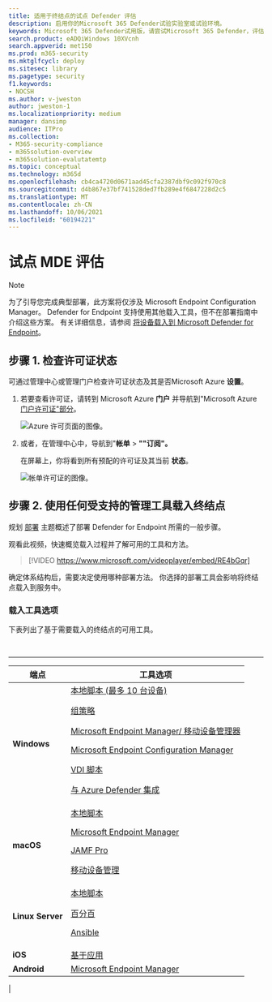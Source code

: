 ```yaml
---
title: 适用于终结点的试点 Defender 评估
description: 启用你的Microsoft 365 Defender试验实验室或试验环境。
keywords: Microsoft 365 Defender试用版，请尝试Microsoft 365 Defender，评估Microsoft 365 Defender，Microsoft 365 Defender实验室，Microsoft 365 Defender试点， 网络安全性， 高级永久性威胁， 企业安全， 设备， 设备， 标识， 用户， 数据， 应用程序， 事件， 自动调查和修正， 高级搜寻
search.product: eADQiWindows 10XVcnh
search.appverid: met150
ms.prod: m365-security
ms.mktglfcycl: deploy
ms.sitesec: library
ms.pagetype: security
f1.keywords:
- NOCSH
ms.author: v-jweston
author: jweston-1
ms.localizationpriority: medium
manager: dansimp
audience: ITPro
ms.collection:
- M365-security-compliance
- m365solution-overview
- m365solution-evalutatemtp
ms.topic: conceptual
ms.technology: m365d
ms.openlocfilehash: cb4ca4720d0671aad45cfa2387dbf9c092f970c8
ms.sourcegitcommit: d4b867e37bf741528ded7fb289e4f6847228d2c5
ms.translationtype: MT
ms.contentlocale: zh-CN
ms.lasthandoff: 10/06/2021
ms.locfileid: "60194221"
---
```

# <a name="pilot-mde-evaluation"></a>试点 MDE 评估

> [!NOTE]
> 为了引导您完成典型部署，此方案将仅涉及 Microsoft Endpoint Configuration Manager。 Defender for Endpoint 支持使用其他载入工具，但不在部署指南中介绍这些方案。 有关详细信息，请参阅 [将设备载入到 Microsoft Defender for Endpoint](onboard-configure.md)。

## <a name="step-1-check-license-state"></a>步骤 1. 检查许可证状态

可通过管理中心或管理门户检查许可证状态及其是否Microsoft Azure **设置**。

1. 若要查看许可证，请转到 Microsoft Azure **门户** 并导航到"Microsoft Azure [门户许可证"部分](https://portal.azure.com/#blade/Microsoft_AAD_IAM/LicensesMenuBlade/Products)。

   ![Azure 许可页面的图像。](images/atp-licensing-azure-portal.png)

1. 或者，在管理中心中，导航到"**帐单** \> **""订阅"。**

    在屏幕上，你将看到所有预配的许可证及其当前 **状态**。

    ![帐单许可证的图像。](images/atp-billing-subscriptions.png)

## <a name="step-2-onboard-endpoints-using-any-of-the-supported-management-tools"></a>步骤 2. 使用任何受支持的管理工具载入终结点

规划 [部署](deployment-strategy.md) 主题概述了部署 Defender for Endpoint 所需的一般步骤。

观看此视频，快速概览载入过程并了解可用的工具和方法。

> [!VIDEO https://www.microsoft.com/videoplayer/embed/RE4bGqr]

确定体系结构后，需要决定使用哪种部署方法。 你选择的部署工具会影响将终结点载入到服务中。

### <a name="onboarding-tool-options"></a>载入工具选项

下表列出了基于需要载入的终结点的可用工具。

<br>

****

|端点|工具选项|
|---|---|
|**Windows**|[本地脚本 (最多 10 台设备) ](../defender-endpoint/configure-endpoints-script.md) <p> [组策略](../defender-endpoint/configure-endpoints-gp.md) <p> [Microsoft Endpoint Manager/ 移动设备管理器](../defender-endpoint/configure-endpoints-mdm.md) <p> [Microsoft Endpoint Configuration Manager](../defender-endpoint/configure-endpoints-sccm.md) <p> [VDI 脚本](../defender-endpoint/configure-endpoints-vdi.md) <p> [与 Azure Defender 集成](../defender-endpoint/configure-server-endpoints.md#integration-with-azure-defender)|
|**macOS**|[本地脚本](../defender-endpoint/mac-install-manually.md) <p> [Microsoft Endpoint Manager](../defender-endpoint/mac-install-with-intune.md) <p> [JAMF Pro](../defender-endpoint/mac-install-with-jamf.md) <p> [移动设备管理](../defender-endpoint/mac-install-with-other-mdm.md)|
|**Linux Server**|[本地脚本](../defender-endpoint/linux-install-manually.md) <p> [百分百](../defender-endpoint/linux-install-with-puppet.md) <p> [Ansible](../defender-endpoint/linux-install-with-ansible.md)|
|**iOS**|[基于应用](../defender-endpoint/ios-install.md)|
|**Android**|[Microsoft Endpoint Manager](../defender-endpoint/android-intune.md)|
|
